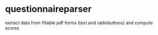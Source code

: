 # questionnaireparser
extract data from fillable pdf forms (text and radiobuttons) 
and compute scores 
